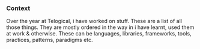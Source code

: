 ### Context
Over the year at Telogical, i have worked on stuff. These are a list of all those things. They are mostly ordered in the way in i have learnt, used them at work & otherwise.
These can be languages, libraries, frameworks, tools,  practices, patterns, paradigms etc. 
